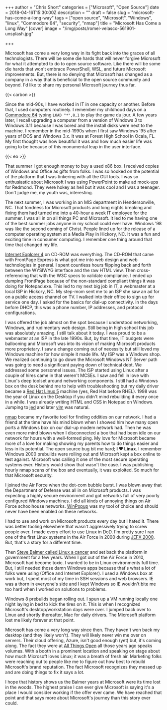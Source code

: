 +++
author = "Chris Short"
categories = ["Microsoft", "Open Source"]
date = 2018-04-16T15:30:00Z
description = ""
draft = false
slug = "microsoft-has-come-a-long-way"
tags = ["open source", "Microsoft", "Windows", "linux", "Commodore 64", "security", "nmap"]
title = "Microsoft Has Come a Long Way"
[cover]
image = "/img/posts/romel-velasco-561901-unsplash.jpg"

+++

Microsoft has come a very long way in its fight back into the graces of all technologists. There will be some die hards that will never forgive Microsoft for what it attempted to do to open source software. Like there will be some die hards that won't embrace PowerShell, WSL, and future Microsoft improvements. But, there is no denying that Microsoft has changed as a company in a way that is beneficial to the open source community and beyond. I'd like to share my personal Microsoft journey thus far.

{{< carbon >}}

Since the mid-90s, I have worked in IT in one capacity or another. Before that, I used computers routinely. I remember my childhood days on a [Commodore 64](https://en.wikipedia.org/wiki/Commodore_64) typing `LOAD "*",8,1` to play the game du jour. A few years later, I recall upgrading a computer from a version of Windows 3 to Windows 3.11 because I was bored and the install disks were next to the machine. I remember in the mid-1990s when I first saw Windows '95 after years of DOS and Windows 3.x. It was at Forest High School in Ocala, FL. My first thought was how beautiful it was and how much easier life was going to be because of this monumental leap in the user interface.

{{< eo >}}

That summer I got enough money to buy a used x86 box. I received copies of Windows and Office as gifts from folks. I was so hooked on the potential of the platform that I was tinkering with all the GUI tools. I was so enthusiastic about Microsoft I was using PowerPoint to make ad mock-ups for Redmond. They were hokey as hell but it was cool and I was a teenager. Don't judge me, my youth was, interesting.

The next summer, I was working in an MIS department in Hendersonville, NC. That fondness for Microsoft products and long nights breaking and fixing them had turned me into a 40-hour a week IT employee for the summer. I was all in on all things PC and Microsoft. It led to me having one of the best summer jobs anyone in my school could ever have. Windows '98 was like the second coming of Christ. People lined up for the release of a computer operating system at a Media Play in Hickory, NC. It was a fun and exciting time in consumer computing. I remember one thing around that time that changed my life.

[Internet Explorer 4](https://en.wikipedia.org/wiki/Internet_Explorer_4) on CD-ROM was everything. The CD-ROM that came with FrontPage Express is what got me into web design and web technologies in general. I spent countless hours flipping back and forth between the WYSIWYG interface and the raw HTML view. Then cross-referencing that with the W3C specs to validate compliance. I ended up dumping FrontPage because of the non-standard compliant things it was doing for Notepad.exe. This led to my next big job in IT, a webmaster at a local ISP in Hickory, NC. My step-mom sent me to an ISP she saw an ad for on a public access channel on TV. I walked into their office to sign up for service one day. I asked for the basics for dial-up connectivity. In the days before DHCP, this was a phone number, IP addresses, and protocol configurations.

I was offered the job almost on the spot because I understood networking, Windows, and rudimentary web design. Still being in high school this job was absolutely amazing. I still talk about it today. I was proud to be a webmaster at an ISP in the late 1990s. But, by that time, IT budgets were ballooning and Microsoft was into its vision of making Microsoft products more proprietary. I saw a change coming out of necessity but still loved my Windows machine for how simple it made life. My ISP was a Windows shop. We realized continuing to go down the Microsoft Windows NT Server path was going to need a significant paying down of technical debt. We addressed some personnel issues. The ISP started using Linux after a couple of hires came in that weren't MCSEs. I saw and fell in love with Linux's deep toolset around networking components. I still had a Windows box on the desk behind me to help with troubleshooting but my daily driver became a [Red Hat Linux 5](https://en.wikipedia.org/wiki/Red_Hat_Linux) machine (yes, Red Hat before RHEL). 1998 was the year of Linux on the Desktop if you didn't mind rebuilding it every once in a while. I was already writing HTML and CSS in Notepad on Windows. Jumping to [jed](http://www.jedsoft.org/jed/) and later [vim](https://www.vim.org/) was natural.

[nmap](https://nmap.org) became my favorite tool for finding oddities on our network. I had a friend at the time have his mind blown when I showed him how many open ports a Windows box on our dial-up modem network had. Then he was even more mind blown when I disconnected a box that had been idle on our network for hours with a well-formed ping. My love for Microsoft became more of a love for making showing my parents how to do things easier and less in its potential. The open source bug bit me hard; **I ❤️ Linux**. I remember Windows 2000 prebuilds were rolling out and Microsoft kept a box online to test against. Microsoft was calling it one of the most secure operating systems ever. History would show that wasn't the case. I was publishing hourly nmap scans of the box and eventually, it was exploited. So much for that Microsoft security.

I joined the Air Force when the dot-com bubble burst. I was blown away that the Department of Defense was all in on Microsoft products. I was expecting a highly secure environment and got networks full of very poorly configured Windows machines. I did all kinds of annoying things on Air Force schoolhouse networks. [WinPopup](https://en.wikipedia.org/wiki/Windows_Messenger_service) was my tool of choice and should never have been enabled on these networks.

I had to use and work on Microsoft products every day but I hated it. There was better tooling elsewhere that wasn't aggressively trying to screw people over. I made every effort to use Linux in DoD. I'm pretty sure I ran one of the first Linux systems in the Air Force in 2000 during [JEFX 2000](https://en.wikipedia.org/wiki/JEFX). But, that's a story for a different time.

Then [Steve Balmer called Linux a cancer](https://www.theregister.co.uk/2001/06/02/ballmer_linux_is_a_cancer/) and set back the platform in government for a few years. When I got out of the Air Force in 2010, Microsoft had become toxic. I wanted to be in Linux environments full time. But, I still needed those damn Windows apps because that's what a lot of folks were using (Office and Internet Explorer). I used a Windows box at work but, I spent most of my time in SSH sessions and web browsers. IE was a thorn in everyone's side and I kept Windows so IE wouldn't bite me too hard when I worked on solutions to problems.

Windows 8 prebuilds began rolling out. I spun up a VM running locally one night laying in bed to kick the tires on it. This is when I  recognized Microsoft's desktop/workstation days were over. I jumped back over to Linux and shortly thereafter, Mac for daily drivers. The Microsoft platform lost me likely forever at that point.

Microsoft has come a very long way since then. They haven't won back my desktop (and they likely won't). They will likely never win me over on servers. Their cloud offering, Azure, isn't good enough (yet) but, it's coming along. The fact they were at [All Things Open](https://allthingsopen.org/) all those years ago speaks volumes. With a booth in a prominent location and speaking on stage about how much Microsoft loves Linux; it was a breath of fresh air. Marketing folks were reaching out to people like me to figure out how best to rebuild Microsoft's brand reputation. The fact Microsoft recognizes they messed up and are doing things to fix it says a lot.

I hope that history shows us the Balmer years at Microsoft were its time lost in the woods. The highest praise I can ever give Microsoft is saying it's a place I would consider working if the offer ever came. We have reached that point and that says more about Microsoft's journey than this story ever could.
